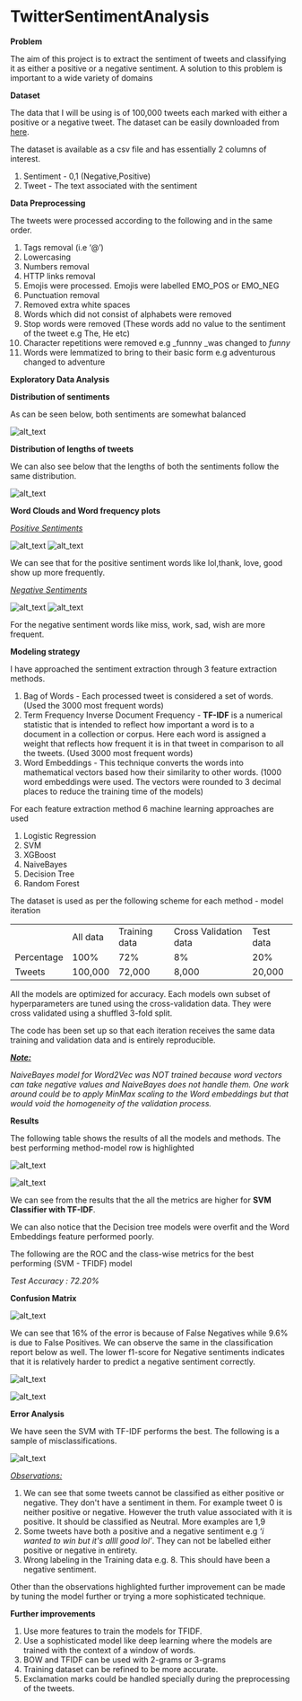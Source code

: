 # TwitterSentimentAnalysis
 
**Problem**

The aim of this project is to extract the sentiment of tweets and classifying it as either a positive or a negative sentiment. A solution to this problem is important to a wide variety of domains

**Dataset**

The data that I will be using is of 100,000 tweets each marked with either a positive or a negative tweet. The dataset can be easily downloaded from [here](https://datahack.analyticsvidhya.com/contest/practice-problem-twitter-sentiment-analysis/). 

The dataset is available as a csv file and has essentially 2 columns of interest.

1. Sentiment - 0,1 (Negative,Positive)
2. Tweet - The text associated with the sentiment

**Data Preprocessing**

The tweets were processed according to the following and in the same order.

1. Tags removal (i.e ‘@’)
2. Lowercasing
3. Numbers removal
4. HTTP links removal
5. Emojis were processed. Emojis were labelled EMO_POS or EMO_NEG 
6. Punctuation removal
7. Removed extra white spaces
8. Words which did not consist of alphabets were removed
9. Stop words were removed (These words add no value to the sentiment of the tweet e.g The, He etc)
10. Character repetitions were removed e.g _funnny _was changed to _funny_
11. Words were lemmatized to bring to their basic form e.g adventurous changed to adventure

**Exploratory Data Analysis**

**Distribution of sentiments**

As can be seen below, both sentiments are somewhat balanced

![alt_text](images/0.png "image_tooltip")

**Distribution of lengths of tweets**

We can also see below that the lengths of both the sentiments follow the same distribution.

![alt_text](images/1.png "image_tooltip")



**Word Clouds and Word frequency plots**

_<span style="text-decoration:underline;">Positive Sentiments</span>_


![alt_text](images/2.png "image_tooltip")
![alt_text](images/3.png "image_tooltip")


We can see that for the positive sentiment words like lol,thank, love, good show up more frequently.

_<span style="text-decoration:underline;">Negative Sentiments</span>_


![alt_text](images/4.png "image_tooltip")
![alt_text](images/5.png "image_tooltip")


For the negative sentiment words like miss, work, sad, wish are more frequent.

**Modeling strategy**

I have approached the sentiment extraction through 3 feature extraction methods.



1. Bag of Words  - Each processed tweet is considered a set of words. (Used the 3000 most frequent words)
2. Term Frequency Inverse Document Frequency - **TF-IDF** is a numerical statistic that is intended to reflect how important a word is to a document in a collection or corpus. Here each word is assigned a weight that reflects how frequent it is in that tweet in comparison to all the tweets. (Used 3000 most frequent words)
3. Word Embeddings - This technique converts the words into mathematical vectors based how their similarity to other words. (1000 word embeddings were used. The vectors were rounded to 3 decimal places to reduce the training time of the models)

For each feature extraction method 6 machine learning approaches are used 



1. Logistic Regression
2. SVM
3. XGBoost
4. NaiveBayes
5. Decision Tree
6. Random Forest

The dataset is used as per the following scheme for each method - model iteration


<table>
  <tr>
   <td>
   </td>
   <td>All data
   </td>
   <td>Training data
   </td>
   <td>Cross Validation data
   </td>
   <td>Test data
   </td>
  </tr>
  <tr>
   <td>Percentage
   </td>
   <td>100%
   </td>
   <td>72%
   </td>
   <td>8%
   </td>
   <td>20%
   </td>
  </tr>
  <tr>
   <td>Tweets
   </td>
   <td>100,000
   </td>
   <td>72,000
   </td>
   <td>8,000
   </td>
   <td>20,000
   </td>
  </tr>
</table>


All the models are optimized for accuracy. Each models own subset of hyperparameters are tuned using the cross-validation data. They were cross validated using a shuffled 3-fold split.

The code has been set up so that each iteration receives the same data training and validation data and is entirely reproducible.

**_<span style="text-decoration:underline;">Note:</span>_**

_NaiveBayes model for Word2Vec was NOT trained because word vectors can take negative values and NaiveBayes does not handle them. One work around could be to apply MinMax scaling to the Word embeddings but that would void the homogeneity of the validation process._

**Results**

The following table shows the results of all the models and methods. The best performing method-model row is highlighted


![alt_text](images/6.png "image_tooltip")

![alt_text](images/7.png "image_tooltip")


We can see from the results that the all the metrics are higher for **SVM Classifier with TF-IDF**.

We can also notice that the Decision tree models were overfit and the Word Embeddings feature performed poorly.

The following are the ROC and the class-wise metrics for the best performing (SVM - TFIDF) model

_Test Accuracy : 72.20%_

**Confusion Matrix**

![alt_text](images/12.png "image_tooltip")

We can see that 16% of the error is because of  False Negatives while 9.6% is due to False Positives. We can observe the same in the classification report below as well. The lower f1-score for Negative sentiments indicates that it is relatively harder to predict a negative sentiment correctly.

![alt_text](images/10.png "image_tooltip")


![alt_text](images/9.png "image_tooltip")


**Error Analysis**

We have seen the SVM with TF-IDF performs the best. The following is a sample of misclassifications.

![alt_text](images/11.png "image_tooltip")


_<span style="text-decoration:underline;">Observations:</span>_



1. We can see that some tweets cannot be classified as either positive or negative. They don't have a sentiment in them. For example tweet 0 is neither positive or negative. However the truth value associated with it is positive. It should be classified as Neutral. More examples are 1,9
2. Some tweets have both a positive and a negative sentiment e.g _‘i wanted to win but it's allll good lol’_. They can not be labelled either positive or negative in entirety. 
3. Wrong labeling in the Training data e.g. 8. This should have been a negative sentiment.

Other than the observations highlighted further improvement can be made by tuning the model further or trying a more sophisticated technique.

**Further improvements**



1. Use more features to train the models for TFIDF.
2. Use a sophisticated model like deep learning where the models are trained with the context of a window of words.
3. BOW and TFIDF can be used with 2-grams or 3-grams
4. Training dataset can be refined to be more accurate.
5. Exclamation marks could be handled specially during the preprocessing of the tweets.

